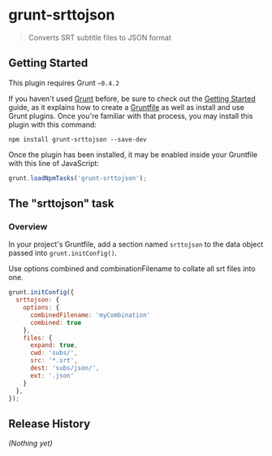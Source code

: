 # grunt-srttojson

> Converts SRT subtitle files to JSON format

## Getting Started
This plugin requires Grunt `~0.4.2`

If you haven't used [Grunt](http://gruntjs.com/) before, be sure to check out the [Getting Started](http://gruntjs.com/getting-started) guide, as it explains how to create a [Gruntfile](http://gruntjs.com/sample-gruntfile) as well as install and use Grunt plugins. Once you're familiar with that process, you may install this plugin with this command:

```shell
npm install grunt-srttojson --save-dev
```

Once the plugin has been installed, it may be enabled inside your Gruntfile with this line of JavaScript:

```js
grunt.loadNpmTasks('grunt-srttojson');
```

## The "srttojson" task

### Overview
In your project's Gruntfile, add a section named `srttojson` to the data object passed into `grunt.initConfig()`.

Use options combined and combinationFilename to collate all srt files into one.

```js
grunt.initConfig({
  srttojson: {
  	options: {
      combinedFilename: 'myCombination'
      combined: true
  	},
    files: {
      expand: true,
      cwd: 'subs/',
      src: '*.srt',
      dest: 'subs/json/',
      ext: '.json'
    }
  },
});
```

## Release History
_(Nothing yet)_
